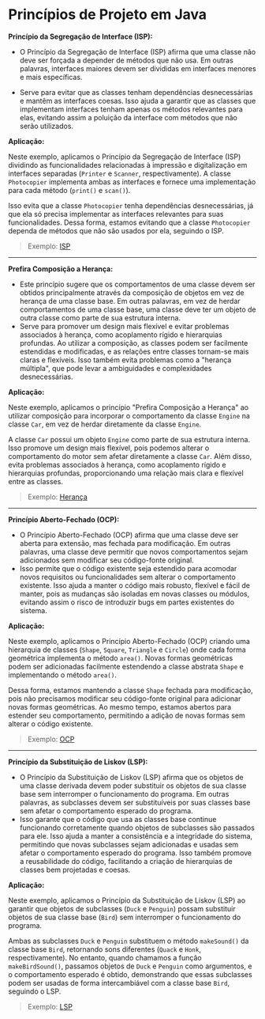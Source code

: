# Princípios de Projeto em Java

**Princípio da Segregação de Interface (ISP):**

- O Princípio da Segregação de Interface (ISP) afirma que uma classe não deve ser forçada a depender de métodos que não usa. Em outras palavras, interfaces maiores devem ser divididas em interfaces menores e mais específicas.

- Serve para evitar que as classes tenham dependências desnecessárias e mantêm as interfaces coesas. Isso ajuda a garantir que as classes que implementam interfaces tenham apenas os métodos relevantes para elas, evitando assim a poluição da interface com métodos que não serão utilizados.

**Aplicação:**

Neste exemplo, aplicamos o Princípio da Segregação de Interface (ISP) dividindo as funcionalidades relacionadas à impressão e digitalização em interfaces separadas (`Printer` e `Scanner`, respectivamente). A classe `Photocopier` implementa ambas as interfaces e fornece uma implementação para cada método (`print()` e `scan()`).

Isso evita que a classe `Photocopier` tenha dependências desnecessárias, já que ela só precisa implementar as interfaces relevantes para suas funcionalidades. Dessa forma, estamos evitando que a classe `Photocopier` dependa de métodos que não são usados por ela, seguindo o ISP.

> Exemplo: [ISP](https://github.com/heabron/engsoft/blob/main/exemplo_isp.java)

---

**Prefira Composição a Herança:**

- Este princípio sugere que os comportamentos de uma classe devem ser obtidos principalmente através da composição de objetos em vez de herança de uma classe base. Em outras palavras, em vez de herdar comportamentos de uma classe base, uma classe deve ter um objeto de outra classe como parte de sua estrutura interna.
- Serve para promover um design mais flexível e evitar problemas associados à herança, como acoplamento rígido e hierarquias profundas. Ao utilizar a composição, as classes podem ser facilmente estendidas e modificadas, e as relações entre classes tornam-se mais claras e flexíveis. Isso também evita problemas como a "herança múltipla", que pode levar a ambiguidades e complexidades desnecessárias.

**Aplicação:**

Neste exemplo, aplicamos o princípio "Prefira Composição a Herança" ao utilizar composição para incorporar o comportamento da classe `Engine` na classe `Car`, em vez de herdar diretamente da classe `Engine`.

A classe `Car` possui um objeto `Engine` como parte de sua estrutura interna. Isso promove um design mais flexível, pois podemos alterar o comportamento do motor sem afetar diretamente a classe `Car`. Além disso, evita problemas associados à herança, como acoplamento rígido e hierarquias profundas, proporcionando uma relação mais clara e flexível entre as classes.

> Exemplo: [Herança](h)

---

**Princípio Aberto-Fechado (OCP):**

- O Princípio Aberto-Fechado (OCP) afirma que uma classe deve ser aberta para extensão, mas fechada para modificação. Em outras palavras, uma classe deve permitir que novos comportamentos sejam adicionados sem modificar seu código-fonte original.
- Isso permite que o código existente seja estendido para acomodar novos requisitos ou funcionalidades sem alterar o comportamento existente. Isso ajuda a manter o código mais robusto, flexível e fácil de manter, pois as mudanças são isoladas em novas classes ou módulos, evitando assim o risco de introduzir bugs em partes existentes do sistema.

**Aplicação:**

Neste exemplo, aplicamos o Princípio Aberto-Fechado (OCP) criando uma hierarquia de classes (`Shape`, `Square`, `Triangle` e `Circle`) onde cada forma geométrica implementa o método `area()`. Novas formas geométricas podem ser adicionadas facilmente estendendo a classe abstrata `Shape` e implementando o método `area()`.

Dessa forma, estamos mantendo a classe `Shape` fechada para modificação, pois não precisamos modificar seu código-fonte original para adicionar novas formas geométricas. Ao mesmo tempo, estamos abertos para estender seu comportamento, permitindo a adição de novas formas sem alterar o código existente.

> Exemplo: [OCP](h)

---

**Princípio da Substituição de Liskov (LSP):**

- O Princípio da Substituição de Liskov (LSP) afirma que os objetos de uma classe derivada devem poder substituir os objetos de sua classe base sem interromper o funcionamento do programa. Em outras palavras, as subclasses devem ser substituíveis por suas classes base sem afetar o comportamento esperado do programa.
- Isso garante que o código que usa as classes base continue funcionando corretamente quando objetos de subclasses são passados para ele. Isso ajuda a manter a consistência e a integridade do sistema, permitindo que novas subclasses sejam adicionadas e usadas sem afetar o comportamento esperado do programa. Isso também promove a reusabilidade do código, facilitando a criação de hierarquias de classes bem projetadas e coesas.

**Aplicação:**

Neste exemplo, aplicamos o Princípio da Substituição de Liskov (LSP) ao garantir que objetos de subclasses (`Duck` e `Penguin`) possam substituir objetos de sua classe base (`Bird`) sem interromper o funcionamento do programa.

Ambas as subclasses `Duck` e `Penguin` substituem o método `makeSound()` da classe base `Bird`, retornando sons diferentes (`Quack` e `Honk`, respectivamente). No entanto, quando chamamos a função `makeBirdSound()`, passamos objetos de `Duck` e `Penguin` como argumentos, e o comportamento esperado é obtido, demonstrando que essas subclasses podem ser usadas de forma intercambiável com a classe base `Bird`, seguindo o LSP.

> Exemplo: [LSP](h)
